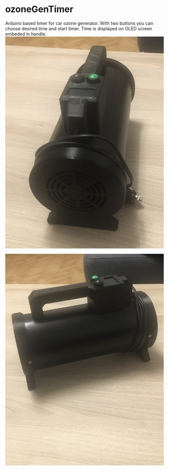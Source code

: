 # ozoneGenTimer
Arduino based timer for car ozone generator. With two buttons you can choose desired time and start timer. Time is displayed on OLED screen embeded in handle. 
![alt text](https://github.com/Rubberko/ozoneGenTimer/blob/main/ozoneGenFront.JPEG)

![alt text](https://github.com/Rubberko/ozoneGenTimer/blob/main/ozoneGenSide.JPEG)
